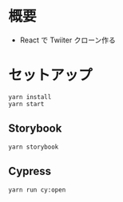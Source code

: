 # 概要

- React で Twiiter クローン作る

# セットアップ
```
yarn install
yarn start
```

## Storybook

```
yarn storybook
```

## Cypress

```
yarn run cy:open
```

